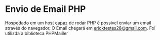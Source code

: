 # Envio de Email PHP
Hospedado em um host capaz de rodar PHP é possivel enviar um email através do navegador.
O Email chegará em ericktestes28@gmail.com.
Foi utilizda a biblioteca PHPMailler
